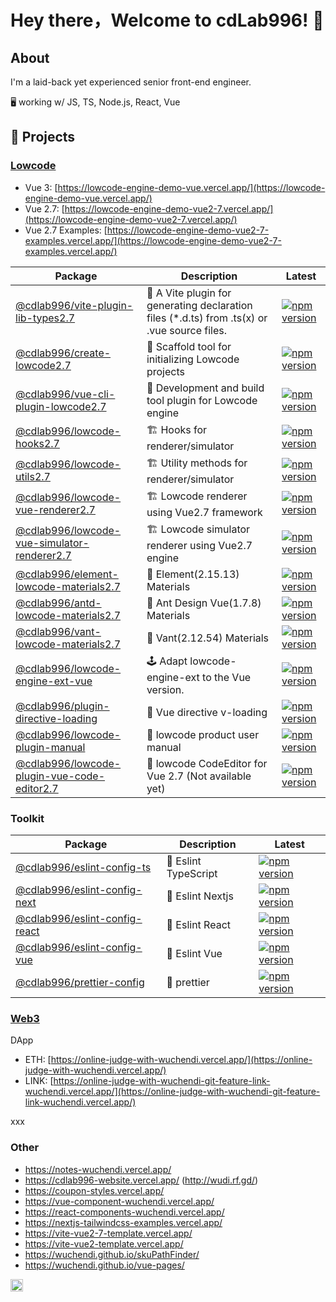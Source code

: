 # Hey there，Welcome to cdLab996! 👋

<!-- Consider things from every angle. -->

## About

I'm a laid-back yet experienced senior front-end engineer.

🖥️ working w/ JS, TS, Node.js, React, Vue

## 🚀 Projects

### [Lowcode](https://github.com/orgs/cdLab996/projects/1/views/1)

- Vue 3: [https://lowcode-engine-demo-vue.vercel.app/](https://lowcode-engine-demo-vue.vercel.app/)
- Vue 2.7: [https://lowcode-engine-demo-vue2-7.vercel.app/](https://lowcode-engine-demo-vue2-7.vercel.app/)
- Vue 2.7
  Examples: [https://lowcode-engine-demo-vue2-7-examples.vercel.app/](https://lowcode-engine-demo-vue2-7-examples.vercel.app/)

| Package                                                                                                                                             | Description                                                                                  | Latest                                                                                                                                                                         |
|-----------------------------------------------------------------------------------------------------------------------------------------------------|----------------------------------------------------------------------------------------------|--------------------------------------------------------------------------------------------------------------------------------------------------------------------------------|
| [@cdlab996/vite-plugin-lib-types2.7](https://github.com/cdLab996/vite-plugin-lib-types2.7)                                                          | 🔨 A Vite plugin for generating declaration files (*.d.ts) from .ts(x) or .vue source files. | [![npm version](https://img.shields.io/npm/v/@cdlab996/vite-plugin-lib-types2.7?logo=npm)](https://www.npmjs.com/package/@cdlab996/vite-plugin-lib-types2.7)                   |
| [@cdlab996/create-lowcode2.7](https://github.com/cdLab996/lowcode-engine-tools2.7/blob/main/packages/create-lowcode)                                | 🔨 Scaffold tool for initializing Lowcode projects                                           | [![npm version](https://img.shields.io/npm/v/@cdlab996/create-lowcode2.7?logo=npm)](https://www.npmjs.com/package/@cdlab996/create-lowcode2.7)                                 |
| [@cdlab996/vue-cli-plugin-lowcode2.7](https://github.com/cdLab996/lowcode-engine-tools2.7/blob/main/packages/vue-cli-plugin-lowcode)                | 🔨 Development and build tool plugin for Lowcode engine                                      | [![npm version](https://img.shields.io/npm/v/@cdlab996/vue-cli-plugin-lowcode2.7?logo=npm)](https://www.npmjs.com/package/@cdlab996/vue-cli-plugin-lowcode2.7)                 |
| [@cdlab996/lowcode-hooks2.7](https://github.com/cdLab996/lowcode-engine-vue2.7/tree/main/packages/hooks)                                            | 🏗️ Hooks for renderer/simulator                                                             | [![npm version](https://img.shields.io/npm/v/@cdlab996/lowcode-hooks2.7?logo=npm)](https://www.npmjs.com/package/@cdlab996/lowcode-hooks2.7)                                   |
| [@cdlab996/lowcode-utils2.7](https://github.com/cdLab996/lowcode-engine-vue2.7/tree/main/packages/utils)                                            | 🏗️ Utility methods for renderer/simulator                                                   | [![npm version](https://img.shields.io/npm/v/@cdlab996/lowcode-utils2.7?logo=npm)](https://www.npmjs.com/package/@cdlab996/lowcode-utils2.7)                                   |
| [@cdlab996/lowcode-vue-renderer2.7](https://github.com/cdLab996/lowcode-engine-vue2.7/tree/main/packages/vue-renderer)                              | 🏗️ Lowcode renderer using Vue2.7 framework                                                  | [![npm version](https://img.shields.io/npm/v/@cdlab996/lowcode-vue-renderer2.7?logo=npm)](https://www.npmjs.com/package/@cdlab996/lowcode-vue-renderer2.7)                     |
| [@cdlab996/lowcode-vue-simulator-renderer2.7](https://github.com/cdLab996/lowcode-engine-vue2.7/tree/main/packages/vue-simulator-renderer)          | 🏗️ Lowcode simulator renderer using Vue2.7 engine                                           | [![npm version](https://img.shields.io/npm/v/@cdlab996/lowcode-vue-simulator-renderer2.7?logo=npm)](https://www.npmjs.com/package/@cdlab996/lowcode-vue-simulator-renderer2.7) |
| [@cdlab996/element-lowcode-materials2.7](https://github.com/cdLab996/lowcode-engine-materials-vue2.7/tree/main/packages/element)                    | 🎨 Element(2.15.13) Materials                                                                | [![npm version](https://img.shields.io/npm/v/@cdlab996/element-lowcode-materials2.7?logo=npm)](https://www.npmjs.com/package/@cdlab996/element-lowcode-materials2.7)           |
| [@cdlab996/antd-lowcode-materials2.7](https://github.com/cdLab996/lowcode-engine-materials-vue2.7/tree/main/packages/antd)                          | 🎨 Ant Design Vue(1.7.8) Materials                                                           | [![npm version](https://img.shields.io/npm/v/@cdlab996/antd-lowcode-materials2.7?logo=npm)](https://www.npmjs.com/package/@cdlab996/antd-lowcode-materials2.7)                 |
| [@cdlab996/vant-lowcode-materials2.7](https://github.com/cdLab996/lowcode-engine-materials-vue2.7/tree/main/packages/vant)                          | 🎨 Vant(2.12.54) Materials                                                                   | [![npm version](https://img.shields.io/npm/v/@cdlab996/vant-lowcode-materials2.7?logo=npm)](https://www.npmjs.com/package/@cdlab996/vant-lowcode-materials2.7)                 |
| [@cdlab996/lowcode-engine-ext-vue](https://github.com/cdLab996/lowcode-engine-ext-vue)                                                              | 🕹️ Adapt lowcode-engine-ext to the Vue version.                                             | [![npm version](https://img.shields.io/npm/v/@cdlab996/lowcode-engine-ext-vue?logo=npm)](https://www.npmjs.com/package/@cdlab996/lowcode-engine-ext-vue)                       |
| [@cdlab996/plugin-directive-loading](https://github.com/cdLab996/lowcode-engine-plugins/tree/main/packages/plugin-directive-loading)                | 🧩 Vue directive v-loading                                                                   | [![npm version](https://img.shields.io/npm/v/@cdlab996/plugin-directive-loading?logo=npm)](https://www.npmjs.com/package/@cdlab996/plugin-directive-loading)                   |
| [@cdlab996/lowcode-plugin-manual](https://github.com/cdLab996/lowcode-engine-plugins/tree/main/packages/plugin-manual)                              | 🧩 lowcode product user manual                                                               | [![npm version](https://img.shields.io/npm/v/@cdlab996/lowcode-plugin-manual?logo=npm)](https://www.npmjs.com/package/@cdlab996/lowcode-plugin-manual)                         |
| [@cdlab996/lowcode-plugin-vue-code-editor2.7](https://github.com/cdLab996/lowcode-engine-plugins/tree/main/packages/lowcode-plugin-vue-code-editor) | 🧩 lowcode CodeEditor for Vue 2.7 (Not available yet)                                        | [![npm version](https://img.shields.io/npm/v/@cdlab996/lowcode-plugin-vue-code-editor2.7?logo=npm)](https://www.npmjs.com/package/@cdlab996/lowcode-plugin-vue-code-editor2.7) |

### Toolkit

| Package                                                                                                                    | Description          | Latest                                                                                                                                             |
|----------------------------------------------------------------------------------------------------------------------------|----------------------|----------------------------------------------------------------------------------------------------------------------------------------------------|
| [@cdlab996/eslint-config-ts](https://github.com/WuChenDi/eslint-config-monorepo/tree/main/packages/eslint-config-ts)       | 🔨 Eslint TypeScript | [![npm version](https://img.shields.io/npm/v/@cdlab996/eslint-config-ts?logo=npm)](https://www.npmjs.com/package/@cdlab996/eslint-config-ts)       |
| [@cdlab996/eslint-config-next](https://github.com/WuChenDi/eslint-config-monorepo/tree/main/packages/eslint-config-next)   | 🔨 Eslint Nextjs     | [![npm version](https://img.shields.io/npm/v/@cdlab996/eslint-config-next?logo=npm)](https://www.npmjs.com/package/@cdlab996/eslint-config-next)   |
| [@cdlab996/eslint-config-react](https://github.com/WuChenDi/eslint-config-monorepo/tree/main/packages/eslint-config-react) | 🔨 Eslint React      | [![npm version](https://img.shields.io/npm/v/@cdlab996/eslint-config-react?logo=npm)](https://www.npmjs.com/package/@cdlab996/eslint-config-react) |
| [@cdlab996/eslint-config-vue](https://github.com/WuChenDi/eslint-config-monorepo/tree/main/packages/eslint-config-vue)     | 🔨 Eslint Vue        | [![npm version](https://img.shields.io/npm/v/@cdlab996/eslint-config-vue?logo=npm)](https://www.npmjs.com/package/@cdlab996/eslint-config-vue)     |
| [@cdlab996/prettier-config](https://github.com/WuChenDi/eslint-config-monorepo/tree/main/packages/prettier-config)         | 🔨 prettier          | [![npm version](https://img.shields.io/npm/v/@cdlab996/prettier-config?logo=npm)](https://www.npmjs.com/package/@cdlab996/prettier-config)         |

### [Web3](https://github.com/orgs/cdLab996/projects/2)

DApp

- ETH: [https://online-judge-with-wuchendi.vercel.app/](https://online-judge-with-wuchendi.vercel.app/)
- LINK: [https://online-judge-with-wuchendi-git-feature-link-wuchendi.vercel.app/](https://online-judge-with-wuchendi-git-feature-link-wuchendi.vercel.app/)

xxx

### Other

- https://notes-wuchendi.vercel.app/
- https://cdlab996-website.vercel.app/ (http://wudi.rf.gd/)
- https://coupon-styles.vercel.app/
- https://vue-component-wuchendi.vercel.app/
- https://react-components-wuchendi.vercel.app/
- https://nextjs-tailwindcss-examples.vercel.app/
- https://vite-vue2-7-template.vercel.app/
- https://vite-vue2-template.vercel.app/
- https://wuchendi.github.io/skuPathFinder/
- https://wuchendi.github.io/vue-pages/

<div><img height="20" src="https://komarev.com/ghpvc/?username=cdLab996"></div>
